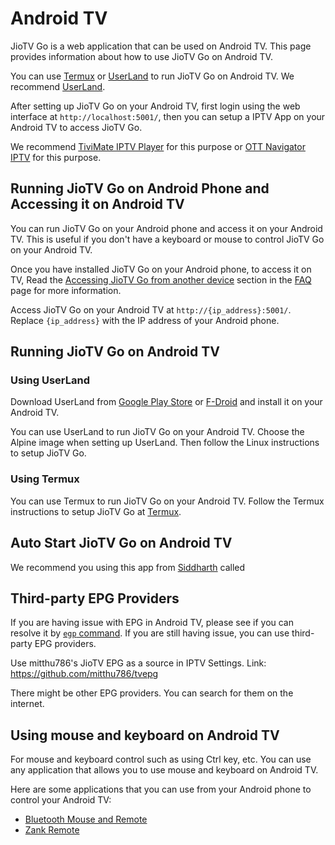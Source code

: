 # Android TV

JioTV Go is a web application that can be used on Android TV. This page provides information about how to use JioTV Go on Android TV.

You can use [Termux](#using-termux) or [UserLand](#using-userland) to run JioTV Go on Android TV. We recommend [UserLand](#using-userland).

After setting up JioTV Go on your Android TV, first login using the web interface at `http://localhost:5001/`, then you can setup a IPTV App on your Android TV to access JioTV Go.

We recommend [TiviMate IPTV Player](https://play.google.com/store/apps/details?id=ar.tvplayer.tv) for this purpose or [OTT Navigator IPTV](https://ott-navigator-beta-for-android-tv-android.en.aptoide.com/app) for this purpose.

## Running JioTV Go on Android Phone and Accessing it on Android TV

You can run JioTV Go on your Android phone and access it on your Android TV. This is useful if you don't have a keyboard or mouse to control JioTV Go on your Android TV.

Once you have installed JioTV Go on your Android phone, to access it on TV, Read the [Accessing JioTV Go from another device](../faq.md#how-can-i-access-jiotv-go-from-another-device-eg-computertvphone-in-my-local-network) section in the [FAQ](../faq.md) page for more information.

Access JioTV Go on your Android TV at `http://{ip_address}:5001/`. Replace `{ip_address}` with the IP address of your Android phone.

## Running JioTV Go on Android TV

### Using UserLand

Download UserLand from [Google Play Store](https://play.google.com/store/apps/details?id=tech.ula) or [F-Droid](https://f-droid.org/en/packages/tech.ula/) and install it on your Android TV.

You can use UserLand to run JioTV Go on your Android TV. Choose the Alpine image when setting up UserLand. Then follow the Linux instructions to setup JioTV Go.

### Using Termux

You can use Termux to run JioTV Go on your Android TV. Follow the Termux instructions to setup JioTV Go at [Termux](./termux.md).


## Auto Start JioTV Go on Android TV

We recommend you using this app from [Siddharth](https://github.com/siddharthsky) called 

## Third-party EPG Providers

If you are having issue with EPG in Android TV, please see if you can resolve it by [`egp` command](usage.md#3-epg-command). If you are still having issue, you can use third-party EPG providers.

Use mitthu786's JioTV EPG as a source in IPTV Settings.
Link: https://github.com/mitthu786/tvepg

There might be other EPG providers. You can search for them on the internet.

## Using mouse and keyboard on Android TV

For mouse and keyboard control such as using Ctrl key, etc. You can use any application that allows you to use mouse and keyboard on Android TV. 

Here are some applications that you can use from your Android phone to control your Android TV:

- [Bluetooth Mouse and Remote](https://play.google.com/store/apps/details?id=com.app.bluetoothremote)
- [Zank Remote](https://play.google.com/store/apps/details?id=zank.remote)